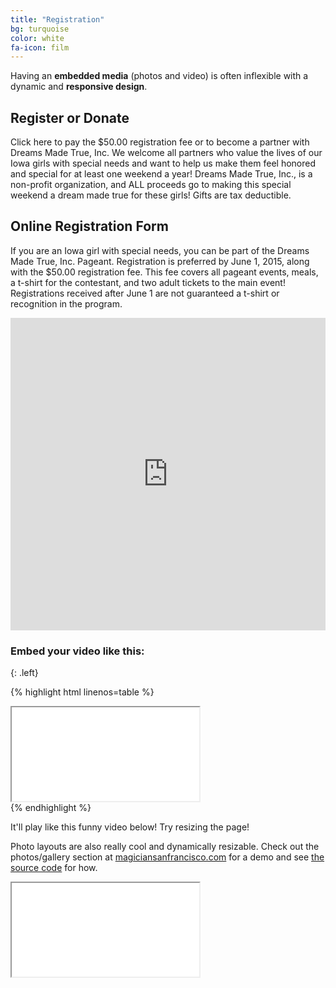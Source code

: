 ```yaml
---
title: "Registration"
bg: turquoise
color: white
fa-icon: film
---
```


Having an **embedded media** (photos and video) is often inflexible with a dynamic and **responsive design**.

## Register or Donate

Click here to pay the $50.00 registration fee or to become a partner with Dreams Made True, Inc.  We welcome all partners who value the lives of our Iowa girls with special needs and want to help us make them feel honored and special for at least one weekend a year!  Dreams Made True, Inc., is a non-profit organization, and ALL proceeds go to making this special weekend a dream made true for these girls!  Gifts are tax deductible.


## Online Registration Form

If you are an Iowa girl with special needs, you can be part of the Dreams Made True, Inc. Pageant.  Registration is preferred by June 1, 2015, along with the $50.00 registration fee.  This fee covers all pageant events, meals, a t-shirt for the contestant, and two adult tickets to the main event! Registrations received after June 1 are not guaranteed a t-shirt or recognition in the program.

<iframe src="https://docs.google.com/forms/d/1hhnQwhHq4I2i-Ww-7SYhNhY-0DZWsszbsLKsh-rdunk/viewform?embedded=true" width="100%" height="500" frameborder="0" marginheight="0" marginwidth="0">Loading...</iframe>


### Embed your video like this:
{: .left}

{% highlight html linenos=table %}
<div class="icontain">
  <iframe src="//www.youtube.com/embed/8yis7GzlXNM" allowfullscreen></iframe>
</div>
{% endhighlight %}

It'll play like this funny video below! Try resizing the page!

Photo layouts are also really cool and dynamically resizable. Check out the photos/gallery section at [magiciansanfrancisco.com](http://magiciansanfrancisco.com) for a demo and see [the source code](https://github.com/strongrobert/MagicianSanFrancisco) for how.

<div class="icontain"><iframe src="//www.youtube.com/embed/8yis7GzlXNM" allowfullscreen></iframe></div>
